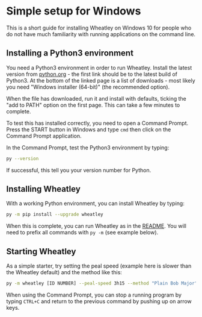 # Simple setup for Windows

This is a short guide for installing Wheatley on Windows 10 for people who do not have much familiarity with running applications on the command line.

## Installing a Python3 environment

You need a Python3 environment in order to run Wheatley. Install the latest version from [python.org](https://www.python.org/downloads/windows/) - the first link should be to the latest build of Python3. At the bottom of the linked page is a list of downloads - most likely you need "Windows installer (64-bit)" (the recommended option).

When the file has downloaded, run it and install with defaults, ticking the "add to PATH" option on the first page. This can take a few minutes to complete.

To test this has installed correctly, you need to open a Command Prompt. Press the START button in Windows and type `cmd` then click on the Command Prompt application.

In the Command Prompt, test the Python3 environment by typing:

```bash
py --version
```

If successful, this tell you your version number for Python.

## Installing Wheatley

With a working Python environment, you can install Wheatley by typing:

```bash
py -m pip install --upgrade wheatley
```

When this is complete, you can run Wheatley as in the [README](README.md). You will need to prefix all commands with `py -m` (see example below).

## Starting Wheatley

As a simple starter, try setting the peal speed (example here is slower than the Wheatley default) and the method like this:

```bash
py -m wheatley [ID NUMBER] --peal-speed 3h15 --method "Plain Bob Major"
```

When using the Command Prompt, you can stop a running program by typing `CTRL+C` and return to the previous command by pushing up on arrow keys.
